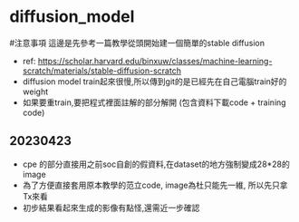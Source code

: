 # diffusion_model
#注意事項
這邊是先參考一篇教學從頭開始建一個簡單的stable diffusion
- ref: https://scholar.harvard.edu/binxuw/classes/machine-learning-scratch/materials/stable-diffusion-scratch
- diffusion model train起來很慢,所以傳到git的是已經先在自己電腦train好的weight
- 如果要重train,要把程式裡面註解的部分解開 (包含資料下載code + training code)

## 20230423
- cpe 的部分直接用之前soc自創的假資料,在dataset的地方強制變成28*28的image
- 為了方便直接套用原本教學的范立code, image為杜只能先一維, 所以先只拿Tx來看
- 初步結果看起來生成的影像有點怪,還需近一步確認